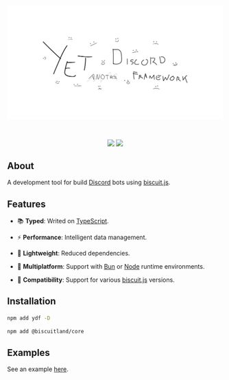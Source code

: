 ![banner](https://raw.githubusercontent.com/kh0wel/ydf/main/assets/banner.png)

<div align="center">
	<br />
	<p>
		<a href="https://www.npmjs.com/package/ydf"><img src="https://img.shields.io/npm/v/ydf.svg?colorA=18181B&colorB=d8c449" /></a>
		<a href="https://www.npmjs.com/package/ydf"><img src="https://img.shields.io/npm/dt/ydf.svg?colorA=18181B&colorB=d8c449" /></a>
	</p>
</div>

## About

A development tool for build [Discord](https://discord.com) bots using [biscuit.js](https://biscuitjs.com).

## Features

- 📚 **Typed**: Writed on [TypeScript](https://www.typescriptlang.org).

- ⚡ **Performance**: Intelligent data management.

- 🍃 **Lightweight**: Reduced dependencies.

- 🧳 **Multiplatform**: Support with [Bun](https://bun.sh) or [Node](https://nodejs.org) runtime environments.

- 🔌 **Compatibility**: Support for various [biscuit.js](https://biscuitjs.com) versions.

## Installation

```bash
npm add ydf -D
```

```bash
npm add @biscuitland/core
```

## Examples

See an example [here](https://github.com/kh0wel/kobalt).
